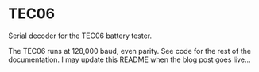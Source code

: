 # TEC06
Serial decoder for the TEC06 battery tester.

The TEC06 runs at 128,000 baud, even parity.  See code for the rest of the documentation.  I may update this README when the blog post goes live...
